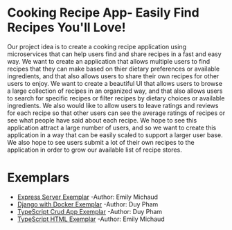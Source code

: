 # Cooking Recipe App- Easily Find Recipes You'll Love!

Our project idea is to create a cooking recipe application using microservices that can help users find and share recipes in a fast and easy way. We want to create an application that allows multiple users to find recipes that they can make based on thier dietary preferences or available ingredients, and that also allows users to share their own recipes for other users to enjoy. We want to create a beautiful UI that allows users to browse a large collection of recipes in an organized way, and that also allows users to search for specific recipes or filter recipes by dietary choices or available ingredients. We also would like to allow users to leave ratings and reviews for each recipe so that other users can see the average ratings of recipes or see what people have said about each recipe. We hope to see this application attract a large number of users, and so we want to create this application in a way that can be easily scaled to support a larger user base. We also hope to see users submit a lot of their own recipes to the application in order to grow our available list of recipe stores. 

# Exemplars

* [Express Server Exemplar](exemplars/express_exemplar/doc/README.md) -Author: Emily Michaud
* [Django with Docker Exemplar](exemplars/simple-django-with-docker/README.md) -Author: Duy Pham
* [TypeScript Crud App Exemplar](exemplars/simple-ts-crud-app/doc/README.md) -Author: Duy Pham
* [TypeScript HTML Exemplar](exemplars/typescript_html_exemplar/doc/README.md) -Author: Emily Michaud
